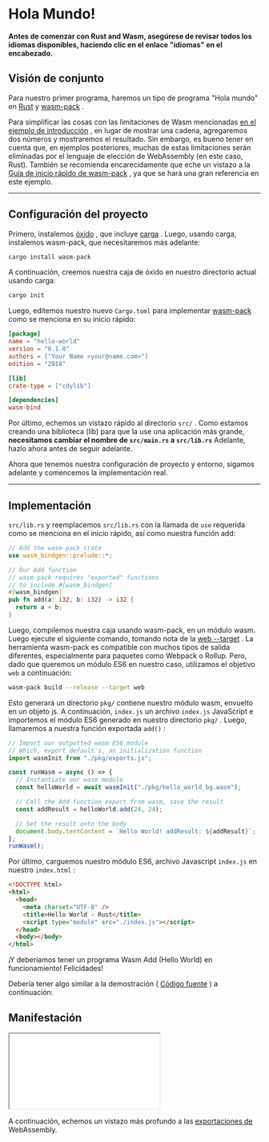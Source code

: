 # Hola Mundo!

**Antes de comenzar con Rust and Wasm, asegúrese de revisar todos los idiomas disponibles, haciendo clic en el enlace "idiomas" en el encabezado.**

## Visión de conjunto

Para nuestro primer programa, haremos un tipo de programa "Hola mundo" en [Rust](https://www.rust-lang.org/) y [wasm-pack](https://github.com/rustwasm/wasm-pack) .

Para simplificar las cosas con las limitaciones de Wasm mencionadas [en el ejemplo de introducción](/example-redirect?exampleName=introduction&programmingLanguage=all) , en lugar de mostrar una cadena, agregaremos dos números y mostraremos el resultado. Sin embargo, es bueno tener en cuenta que, en ejemplos posteriores, muchas de estas limitaciones serán eliminadas por el lenguaje de elección de WebAssembly (en este caso, Rust). También se recomienda encarecidamente que eche un vistazo a la [Guía de inicio rápido de wasm-pack](https://github.com/rustwasm/wasm-pack#-quickstart-guide) , ya que se hará una gran referencia en este ejemplo.

---

## Configuración del proyecto

Primero, instalemos [óxido](https://www.rust-lang.org/tools/install) , que incluye [carga](https://doc.rust-lang.org/cargo/index.html) . Luego, usando carga, instalemos wasm-pack, que necesitaremos más adelante:

```bash
cargo install wasm-pack
```

A continuación, creemos nuestra caja de óxido en nuestro directorio actual usando carga:

```bash
cargo init
```

Luego, editemos nuestro nuevo `Cargo.toml` para implementar [wasm-pack](https://github.com/rustwasm/wasm-pack#-quickstart-guide) como se menciona en su inicio rápido:

```toml
[package]
name = "hello-world"
version = "0.1.0"
authors = ["Your Name <your@name.com>"]
edition = "2018"

[lib]
crate-type = ["cdylib"]

[dependencies]
wasm-bind
```

Por último, echemos un vistazo rápido al directorio `src/` . Como estamos creando una biblioteca (lib) para que la use una aplicación más grande, **necesitamos cambiar el nombre de `src/main.rs` a `src/lib.rs`** Adelante, hazlo ahora antes de seguir adelante.

Ahora que tenemos nuestra configuración de proyecto y entorno, sigamos adelante y comencemos la implementación real.

---

## Implementación

`src/lib.rs` y reemplacemos `src/lib.rs` con la llamada de `use` requerida como se menciona en el inicio rápido, así como nuestra función add:

```rust
// Add the wasm-pack crate
use wasm_bindgen::prelude::*;

// Our Add function
// wasm-pack requires "exported" functions
// to include #[wasm_bindgen]
#[wasm_bindgen]
pub fn add(a: i32, b: i32) -> i32 {
  return a + b;
}
```

Luego, compilemos nuestra caja usando wasm-pack, en un módulo wasm. Luego ejecute el siguiente comando, tomando nota de la [web --target](https://rustwasm.github.io/docs/wasm-pack/commands/build.html#target) . La herramienta wasm-pack es compatible con muchos tipos de salida diferentes, especialmente para paquetes como Webpack o Rollup. Pero, dado que queremos un módulo ES6 en nuestro caso, utilizamos el objetivo `web` a continuación:

```bash
wasm-pack build --release --target web
```

Esto generará un directorio `pkg/` contiene nuestro módulo wasm, envuelto en un objeto js. A continuación, `index.js` un archivo `index.js` JavaScript e importemos el módulo ES6 generado en nuestro directorio `pkg/` . Luego, llamaremos a nuestra función exportada `add()` :

```javascript
// Import our outputted wasm ES6 module
// Which, export default's, an initialization function
import wasmInit from "./pkg/exports.js";

const runWasm = async () => {
  // Instantiate our wasm module
  const helloWorld = await wasmInit("./pkg/hello_world_bg.wasm");

  // Call the Add function export from wasm, save the result
  const addResult = helloWorld.add(24, 24);

  // Set the result onto the body
  document.body.textContent = `Hello World! addResult: ${addResult}`;
};
runWasm();
```

Por último, carguemos nuestro módulo ES6, archivo Javascript `index.js` en nuestro `index.html` :

```html
<!DOCTYPE html>
<html>
  <head>
    <meta charset="UTF-8" />
    <title>Hello World - Rust</title>
    <script type="module" src="./index.js"></script>
  </head>
  <body></body>
</html>
```

¡Y deberíamos tener un programa Wasm Add (Hello World) en funcionamiento! Felicidades!

Debería tener algo similar a la demostración ( [Código fuente](/source-redirect?path=examples/hello-world/demo/rust) ) a continuación:

## Manifestación

<iframe title="Rust Demo" src="/examples/hello-world/demo/rust/"></iframe>

A continuación, echemos un vistazo más profundo a las [exportaciones de](/example-redirect?exampleName=exports) WebAssembly.
